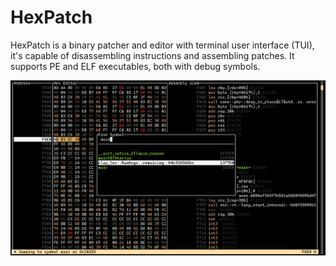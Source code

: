 # HexPatch

HexPatch is a binary patcher and editor with terminal user interface (TUI), it's capable of disassembling instructions and assembling patches.
It supports PE and ELF executables, both with debug symbols.

![Usage example](./assets/example.png)
